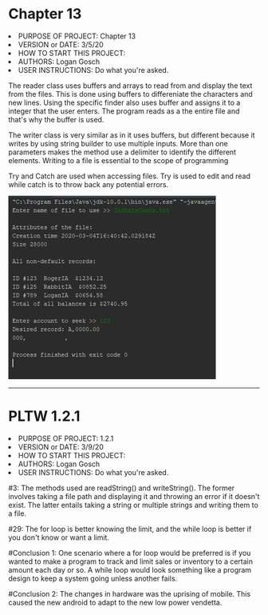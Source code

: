 # Chapter 13
<li>PURPOSE OF PROJECT: Chapter 13                   </li>
<li>VERSION or DATE: 3/5/20                          </li>
<li>HOW TO START THIS PROJECT:                       </li>
<li>AUTHORS: Logan Gosch                             </li>
<li>USER INSTRUCTIONS: Do what you're asked.         </li>

<p>The reader class uses buffers and arrays to read from and display the text from the files. This is done using buffers to
differeniate the characters and new lines. Using the specific finder also uses buffer and assigns it to a integer that the user enters. The program reads as a the entire file and that's why the buffer is used.</p>

<p>The writer class is very similar as in it uses buffers, but different because it writes by using string builder to use multiple 
inputs. More than one parameters makes the method use a delimiter to identify the different elements. Writing to a file is essential to the scope of programming</p>

<p>Try and Catch are used when accessing files. Try is used to edit and read while catch is to throw back any potential errors.</p>

<img src="Bruh.PNG" alt="Screenshot">

<hr>

# PLTW 1.2.1

<li>PURPOSE OF PROJECT: 1.2.1                   </li>
<li>VERSION or DATE: 3/9/20                          </li>
<li>HOW TO START THIS PROJECT:                       </li>
<li>AUTHORS: Logan Gosch                             </li>
<li>USER INSTRUCTIONS: Do what you're asked.         </li>
<p>#3: The methods used are readString() and writeString(). The former involves taking a file path and displaying it
and throwing an error if it doesn't exist. The latter entails taking a string or multiple strings and writing them to a file.</p>
<p>#29: The for loop is better knowing the limit, and the while loop is better if you don't know or want a limit.</p>
<p>#Conclusion 1: One scenario where a for loop would be preferred is if you wanted to make a program to track and limit sales or inventory to a certain amount each day or so. A while loop would look something like a program design to keep a system going unless another fails.</p>
<p>#Conclusion 2: The changes in hardware was the uprising of mobile. This caused the new android to adapt to the new low power vendetta.</p>
